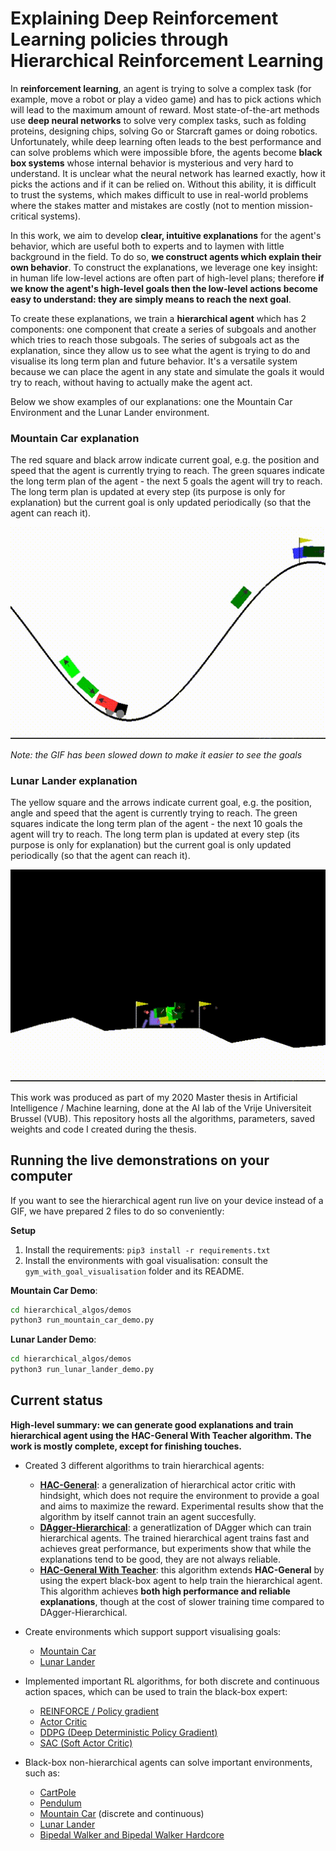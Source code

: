 # Explaining Deep Reinforcement Learning policies through Hierarchical Reinforcement Learning

In **reinforcement learning**, an agent is trying to solve a complex task (for example, move a robot or play 
a video game) and has to pick actions which will lead to the maximum amount of reward. Most state-of-the-art
methods use **deep neural networks** to solve very complex tasks, such as folding proteins, designing chips, solving
Go or Starcraft games or doing robotics. Unfortunately, while deep learning often leads to the best performance and can solve 
problems which were impossible bfore, the agents become 
**black box systems** whose internal behavior is mysterious and very hard to understand. It is unclear what the
neural network has learned exactly, how it picks the actions and if it can be relied on. Without this ability, it
is difficult to trust the systems, which makes difficult to use in real-world problems where the stakes matter and mistakes
are costly (not to mention mission-critical systems). 

In this work, we aim to develop **clear, intuitive explanations** for the agent's behavior, which are useful both to
experts and to laymen with little background in the field. To do so, **we construct agents which explain their own behavior**.
To construct the explanations, we leverage one key insight: in human life low-level actions are often part of high-level plans; 
therefore **if we know the agent's high-level goals then the low-level actions become easy to understand: they are simply means to reach the next goal**.

To create these explanations, we train a **hierarchical agent** which has 2 components: one component that create a series of subgoals 
and another which tries to reach those subgoals. The series of subgoals act as the explanation, since they allow us to see
what the agent is trying to do and visualise its long term plan and future behavior. It's a versatile system because
we can place the agent in any state and simulate the goals it would try to reach, without having to actually make the agent act.

Below we show examples of our explanations: one the Mountain Car Environment and the Lunar Lander environment.

### Mountain Car explanation

The red square and black arrow indicate current goal, e.g. the position and speed that the agent is currently trying to reach. The green squares indicate the long term plan of the agent - the next 5 goals the agent will try to reach. The long term plan is updated at every step (its purpose is only for explanation) but the current goal is only updated periodically (so that the agent can reach it). 

![Explanation for the Mountain Car environment](https://github.com/bonaert/explainable_rl/blob/master/media/solved_hac_mountain_car.gif?raw=true)

*Note: the GIF has been slowed down to make it easier to see the goals*

### Lunar Lander explanation

The yellow square and the arrows indicate current goal, e.g. the position, angle and speed that the agent is currently trying to reach. The green squares indicate the long term plan of the agent - the next 10 goals the agent will try to reach. The long term plan is updated at every step (its purpose is only for explanation) but the current goal is only updated periodically (so that the agent can reach it). 

![Explanation for the Lunar Lander environment](https://github.com/bonaert/explainable_rl/blob/master/media/solved_hac_lunar_lander.gif?raw=true)


This work was produced as part of my 2020 Master thesis in Artificial Intelligence / Machine learning, done
at the AI lab of the Vrije Universiteit Brussel (VUB). This repository hosts all the algorithms, parameters, 
saved weights and code I created during the thesis.

## Running the live demonstrations on your computer

If you want to see the hierarchical agent run live on your device instead of a GIF, we have prepared 2 files to do so conveniently:

**Setup**

1. Install the requirements: `pip3 install -r requirements.txt`
2. Install the environments with goal visualisation: consult the  `gym_with_goal_visualisation` folder and its README.

**Mountain Car Demo**:
```bash
cd hierarchical_algos/demos
python3 run_mountain_car_demo.py
```

**Lunar Lander Demo**:
```bash
cd hierarchical_algos/demos
python3 run_lunar_lander_demo.py
```

## Current status

**High-level summary: we can generate good explanations and train hierarchical agent using the HAC-General With Teacher algorithm. The work is mostly complete, except for finishing touches.**

 - Created 3 different algorithms to train hierarchical agents:
    - **[HAC-General](https://github.com/bonaert/explainable_rl/blob/master/hierarchical_algos/hac_general.py)**: a generalization of hierarchical actor critic with hindsight, which does not require the environment to provide a goal and aims to maximize the reward. Experimental results show that the algorithm by itself cannot train an agent succesfully.
    - **[DAgger-Hierarchical](https://github.com/bonaert/explainable_rl/blob/master/hierarchical_algos/dagger.py)**: a generatlization of DAgger which can train hierarchical agents. The trained hierarchical agent trains fast and achieves great performance, but experiments show that while the explanations tend to be good, they are not always reliable.
    - **[HAC-General With Teacher](https://github.com/bonaert/explainable_rl/blob/master/hierarchical_algos/hac_general.py)**: this algorithm extends **HAC-General** by using the expert black-box agent to help train the hierarchical agent. This algorithm achieves **both high performance and reliable explanations**, though at the cost of slower training time compared to DAgger-Hierarchical.
 
 - Create environments which support support visualising goals:
    - [Mountain Car](https://github.com/bonaert/explainable_rl/blob/master/hierarchical_algos/gym/continuous_mountain_car.py)
    - [Lunar Lander](https://github.com/bonaert/explainable_rl/blob/master/hierarchical_algos/gym/lunar_lander.py)
 - Implemented important RL algorithms, for both discrete and continuous action spaces, which can be used to train the black-box expert:
    - [REINFORCE / Policy gradient](https://github.com/bonaert/explainable_rl/blob/master/teacher/training/reinforce.py)
    - [Actor Critic](https://github.com/bonaert/explainable_rl/blob/master/teacher/training/actor_critic.py)
    - [DDPG (Deep Deterministic Policy Gradient)](https://github.com/bonaert/explainable_rl/blob/master/teacher/training/ddpg.py)
    - [SAC (Soft Actor Critic)](https://github.com/bonaert/explainable_rl/blob/master/teacher/training/sac.py)
- Black-box non-hierarchical agents can solve important environments, such as:
    - [CartPole](https://github.com/bonaert/explainable_rl/blob/master/teacher/scripts/cartpole.py)
    - [Pendulum](https://github.com/bonaert/explainable_rl/blob/master/teacher/scripts/pendulum.py)
    - [Mountain Car](https://github.com/bonaert/explainable_rl/blob/master/teacher/scripts/mountaincar.py) (discrete and continuous)
    - [Lunar Lander](https://github.com/bonaert/explainable_rl/blob/master/teacher/scripts/lunar_lander_continuous.py)
    - [Bipedal Walker and Bipedal Walker Hardcore](https://github.com/bonaert/explainable_rl/blob/master/teacher/scripts/bipedal_walker.py)
